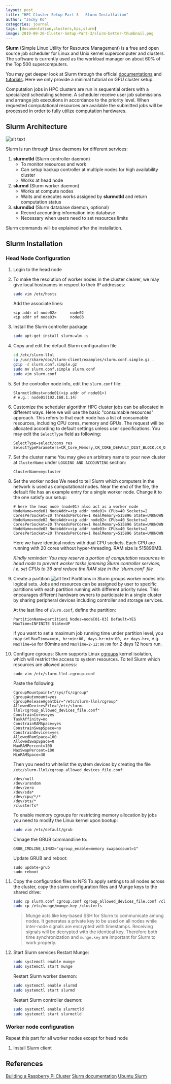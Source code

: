 ```yaml
---
layout: post
title: "HPC Cluster Setup Part 3 - Slurm Installation"
author: "Jacky Ko"
categories: journal
tags: [documentation,clusters,hpc,slurm]
image: 2019-09-20-Cluster-Setup-Part-3/slurm-better-thumbnail.png
---
```


**Slurm** (Simple Linux Utility for Resource Management) is a free and open source job scheduler for Linux and Unix kernel supercomputer and clusters. The software is currently used as the workload manager on about 60% of the Top 500 supercomputers.

You may get deeper look at Slurm through the official [documentations](https://slurm.schedmd.com/documentation.html) and [tutorials](https://slurm.schedmd.com/tutorials.html). Here we only provide a minimal tutorial on GPU cluster setup.

Computation jobs in HPC clusters are run in sequential orders with a specialized scheduling scheme. A scheduler receive user job submissions and arrange job executions in accordance to the priority level. When requested computational resources are available the submitted jobs will be processed in order to fully utilize computation hardwares.

## Slurm Architecture
![alt text](../assets/img/2019-09-20-Cluster-Setup-Part-3/arch.gif "Slurm architecture")

Slurm is run through Linux daemons for different services:

1. **slurmctld** (Slurm controller daemon)
	- To monitor resources and work
	- Can setup backup controller at multiple nodes for high availability cluster
	- Works at head node
2. **slurmd** (Slurm worker daemon)
	- Works at compute nodes
	- Waits and executes works assigned by **slurmctld** and return computation status
3. **slurmdbd** (Slurm database daemon, optional)
	- Record accounting information into database
	- Necessary when users need to set resources limits

Slurm commands will be explained after the installation.

## Slurm Installation
### Head Node Configuration
1. Login to the head node
2. To make the resolution of worker nodes in the cluster clearer, we may give local hostnames in respect to their IP addresses:
	```bash
	sudo vim /etc/hosts
	```
	Add the associate lines:
	```
	<ip addr of node02>      node02
	<ip addr of node03>      node03
	```
3. Install the Slurm controller package
	```bash
	sudo apt-get install slurm-wlm -y
	```
4. Copy and edit the default Slurm configuration file
	```bash
	cd /etc/slurm-llnl
	cp /usr/share/doc/slurm-client/examples/slurm.conf.simple.gz .
	gzip -d slurm.conf.simple.gz
	sudo mv slurm.conf.simple slurm.conf
	sudo vim slurm.conf
	```
5. Set the controller node info, edit the `slurm.conf` file:
	```
	SlurmctldHost=node01(<ip addr of node01>)
	# e.g.: node01(192.168.1.14)
	```
6. Customize the scheduler algorithm
	HPC cluster jobs can be allocated in different ways. Here we will use the basic "consumable resources" approach. This refers to that each node has a list of consumable resources, including CPU cores, memory and GPUs. The request will be allocated according to default settings unless user specifications. You may edit the `SelectType` field as following:
	```
	SelectType=select/cons_res
	SelectTypeParameters=CR_Core_Memory,CR_CORE_DEFAULT_DIST_BLOCK,CR_ONE_TASK_PER_CORE
	```
7. Set the cluster name
	You may give an arbitrary name to your new cluster at `ClusterName` under `LOGGING AND ACCOUNTING` section:
	```
	ClusterName=mycluster
	```
8. Set the worker nodes
	We need to tell Slurm which computers in the network is used as computational nodes. Near the end of the file, the default file has an example entry for a single worker node. Change it to the one satisfy our setup:
	```
	# here the head node (node01) also act as a worker node
	NodeName=node01 NodeAddr=<ip addr node01> CPUs=40 Sockets=2 CoresPerSocket=20 ThreadsPerCore=1 RealMemory=515896 State=UNKNOWN 
	NodeName=node02 NodeAddr=<ip addr node02> CPUs=40 Sockets=2 CoresPerSocket=20 ThreadsPerCore=1 RealMemory=515896 State=UNKNOWN 
	NodeName=node03 NodeAddr=<ip addr node03> CPUs=40 Sockets=2 CoresPerSocket=20 ThreadsPerCore=1 RealMemory=515896 State=UNKNOWN 
	```
	Here we have identical nodes with dual CPU sockets. Each CPU are running with 20 cores without hyper-threading. RAM size is 515896MB.

	*Kindly reminder: You may reserve a portion of computation resources in head node to prevent worker tasks jamming Slurm controller services, i.e. set CPUs to 36 and reduce the RAM size in the 'slurm.conf' file*

9. Create a partition
	![alt text](../assets/img/2019-09-20-Cluster-Setup-Part-3/entites.gif "Slurm cluster entites")
	Partitions in Slurm groups worker nodes into logical sets. Jobs and resources can be assigned by user to specific partitions with each partition running with different priority rules. This encourages different hardware owners to participate in a single cluster by sharing peripheral devices including controller and storage services.

	At the last line of `slurm.conf`, define the partition:
	```
	PartitionName=partition1 Nodes=node[01-03] Default=YES MaxTime=INFINITE State=UP
	```

	If you want to set a maximum job running time under partition level, you may set `MaxTime=<min, hr:min:00, days-hr:min:00, or days-hr>`, e.g. `MaxTime=60` for 60mins and `MaxTime=2-12:00:00` for 2 days 12 hours run.

10. Configure cgroups:
	Slurm supports Linux [cgroups](https://en.wikipedia.org/wiki/Cgroups) kernel isolation, which will restrict the access to system resources. To tell Slurm which resources are allowed access:
	```
	sudo vim /etc/slurm-llnl.cgroup.conf
	```

	Paste the following:
	```
	CgroupMountpoint="/sys/fs/cgroup"
	CgroupAutomount=yes
	CgroupReleaseAgentDir="/etc/slurm-llnl/cgroup"
	AllowedDevicesFile="/etc/slurm-llnl/cgroup_allowed_devices_file.conf"
	ConstrainCores=yes
	TaskAffinity=no
	ConstrainRAMSpace=yes
	ConstrainSwapSpace=no
	ConstrainDevices=yes
	AllowedRamSpace=100
	AllowedSwapSpace=0
	MaxRAMPercent=100
	MaxSwapPercent=100
	MinRAMSpace=30
	```

	Then you need to whitelist the system devices by creating the file `/etc/slurm-llnl/cgroup_allowed_devices_file.conf`:
	```
	/dev/null
	/dev/urandom
	/dev/zero
	/dev/sda*
	/dev/cpu/*/*
	/dev/pts/*
	/clusterfs*
	```

	To enable memory cgroups for restricting memory allocation by jobs you need to modify the Linux kernel upon bootup:
	```bash
	sudo vim /etc/default/grub
	```

	Chnage the GRUB commandline to:
	```
	GRUB_CMDLINE_LINUX="cgroup_enable=memory swapaccount=1"
	```

	Update GRUB and reboot:
	```
	sudo update-grub
	sudo reboot
	```
11. Copy the configuration files to NFS
	To apply settings to all nodes across the cluster, copy the slurm configuration files and Munge keys to the shared drive:
	```bash
	sudo cp slurm.conf cgroup.conf cgroup_allowed_devices_file.conf /clusterfs
	sudo cp /etc/munge/munge.key /clusterfs
	```

	> Munge acts like key-based SSH for Slurm to communicate among nodes. It generates a private key to be used on all nodes while inter-node signals are encrypted with timestamps. Receiving signals will be decrypted with the identical key. Therefore both time synchronization and `munge.key` are important for Slurm to work properly.
	
12. Start Slurm services
	Restart Munge:
	```bash
	sudo systemctl enable munge
	sudo systemctl start munge
	```

	Restart Slurm worker daemon:
	```bash
	sudo systemctl enable slurmd
	sudo systemctl start slurmd
	```

	Restart Slurm controller daemon:
	```bash
	sudo systemctl enable slurmctld
	sudo systemctl start slurmctld
	```

### Worker node configuration
Repeat this part for all worker nodes except for head node

1. Install Slurm client


## References
[Building a Raspberry Pi Cluster](https://medium.com/@glmdev/building-a-raspberry-pi-cluster-784f0df9afbd)
[Slurm documentation](https://slurm.schedmd.com/documentation.html)
[Ubuntu Slurm](https://github.com/mknoxnv/ubuntu-slurm)